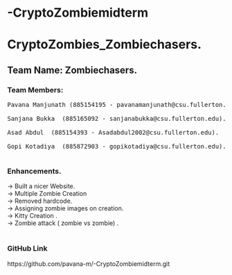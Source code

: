 # -CryptoZombiemidterm
# CryptoZombies_Zombiechasers. <br />
<h2>Team Name: Zombiechasers. <br /></h2>
  
<h3>Team Members:<br /></h3>
<Pre>
Pavana Manjunath (885154195 - pavanamanjunath@csu.fullerton.edu). <br />
Sanjana Bukka  (885165092 - sanjanabukka@csu.fullerton.edu). <br />
Asad Abdul  (885154393 - Asadabdul2002@csu.fullerton.edu). <br />
Gopi Kotadiya  (885872903 - gopikotadiya@csu.fullerton.edu). <br />                                                         </pre>
   

<h3>Enhancements. <br /> </h3>
-> Built a nicer Website. <br />
-> Multiple Zombie Creation <br />
-> Removed hardcode<cryptoZombieAddress>. <br />
->  Assigning zombie images on creation. <br />
->  Kitty Creation . <br />
->  Zombie attack ( zombie vs zombie) . <br />
<br />

<h3>GitHub Link</h3>
 https://github.com/pavana-m/-CryptoZombiemidterm.git
